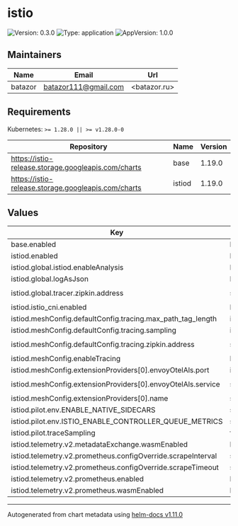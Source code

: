 # istio

![Version: 0.3.0](https://img.shields.io/badge/Version-0.3.0-informational?style=flat-square) ![Type: application](https://img.shields.io/badge/Type-application-informational?style=flat-square) ![AppVersion: 1.0.0](https://img.shields.io/badge/AppVersion-1.0.0-informational?style=flat-square)

## Maintainers

| Name | Email | Url |
| ---- | ------ | --- |
| batazor | <batazor111@gmail.com> | <batazor.ru> |

## Requirements

Kubernetes: `>= 1.28.0 || >= v1.28.0-0`

| Repository | Name | Version |
|------------|------|---------|
| https://istio-release.storage.googleapis.com/charts | base | 1.19.0 |
| https://istio-release.storage.googleapis.com/charts | istiod | 1.19.0 |

## Values

| Key | Type | Default | Description |
|-----|------|---------|-------------|
| base.enabled | bool | `true` |  |
| istiod.enabled | bool | `true` |  |
| istiod.global.istiod.enableAnalysis | bool | `true` |  |
| istiod.global.logAsJson | bool | `true` |  |
| istiod.global.tracer.zipkin.address | string | `"grafana-tempo.grafana:9411"` |  |
| istiod.istio_cni.enabled | bool | `true` |  |
| istiod.meshConfig.defaultConfig.tracing.max_path_tag_length | int | `99999` |  |
| istiod.meshConfig.defaultConfig.tracing.sampling | int | `100` |  |
| istiod.meshConfig.defaultConfig.tracing.zipkin.address | string | `"grafana-tempo.grafana:9411"` |  |
| istiod.meshConfig.enableTracing | bool | `true` |  |
| istiod.meshConfig.extensionProviders[0].envoyOtelAls.port | int | `4317` |  |
| istiod.meshConfig.extensionProviders[0].envoyOtelAls.service | string | `"grafana-tempo.grafana"` |  |
| istiod.meshConfig.extensionProviders[0].name | string | `"otel"` |  |
| istiod.pilot.env.ENABLE_NATIVE_SIDECARS | string | `"true"` |  |
| istiod.pilot.env.ISTIO_ENABLE_CONTROLLER_QUEUE_METRICS | string | `"true"` |  |
| istiod.pilot.traceSampling | float | `100` |  |
| istiod.telemetry.v2.metadataExchange.wasmEnabled | bool | `true` |  |
| istiod.telemetry.v2.prometheus.configOverride.scrapeInterval | string | `"15s"` |  |
| istiod.telemetry.v2.prometheus.configOverride.scrapeTimeout | string | `"10s"` |  |
| istiod.telemetry.v2.prometheus.enabled | bool | `true` |  |
| istiod.telemetry.v2.prometheus.wasmEnabled | bool | `true` |  |

----------------------------------------------
Autogenerated from chart metadata using [helm-docs v1.11.0](https://github.com/norwoodj/helm-docs/releases/v1.11.0)

